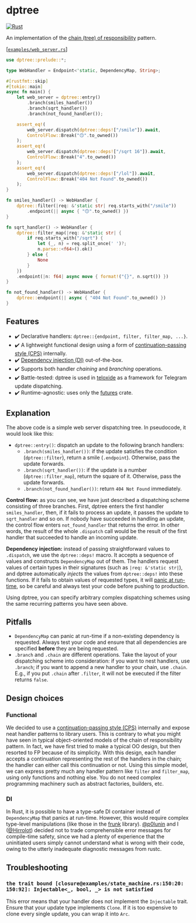 # dptree
[![Rust](https://github.com/p0lunin/dptree/actions/workflows/rust.yml/badge.svg)](https://github.com/p0lunin/dptree/actions/workflows/rust.yml)

An implementation of the [chain (tree) of responsibility] pattern.

[[`examples/web_server.rs`](examples/web_server.rs)]
```rust
use dptree::prelude::*;

type WebHandler = Endpoint<'static, DependencyMap, String>;

#[rustfmt::skip]
#[tokio::main]
async fn main() {
    let web_server = dptree::entry()
        .branch(smiles_handler())
        .branch(sqrt_handler())
        .branch(not_found_handler());

    assert_eq!(
        web_server.dispatch(dptree::deps!["/smile"]).await,
        ControlFlow::Break("🙃".to_owned())
    );
    assert_eq!(
        web_server.dispatch(dptree::deps!["/sqrt 16"]).await,
        ControlFlow::Break("4".to_owned())
    );
    assert_eq!(
        web_server.dispatch(dptree::deps!["/lol"]).await,
        ControlFlow::Break("404 Not Found".to_owned())
    );
}

fn smiles_handler() -> WebHandler {
    dptree::filter(|req: &'static str| req.starts_with("/smile"))
        .endpoint(|| async { "🙃".to_owned() })
}

fn sqrt_handler() -> WebHandler {
    dptree::filter_map(|req: &'static str| {
        if req.starts_with("/sqrt") {
            let (_, n) = req.split_once(' ')?;
            n.parse::<f64>().ok()
        } else {
            None
        }
    })
    .endpoint(|n: f64| async move { format!("{}", n.sqrt()) })
}

fn not_found_handler() -> WebHandler {
    dptree::endpoint(|| async { "404 Not Found".to_owned() })
}
```

## Features

 - ✔️ Declarative handlers: `dptree::{endpoint, filter, filter_map, ...}`.
 - ✔️ A lightweight functional design using a form of [continuation-passing style (CPS)] internally.
 - ✔️ [Dependency injection (DI)] out-of-the-box.
 - ✔️ Supports both handler _chaining_ and _branching_ operations.
 - ✔️ Battle-tested: dptree is used in [teloxide] as a framework for Telegram update dispatching.
 - ✔️ Runtime-agnostic: uses only the [futures] crate.

[continuation-passing style (CPS)]: https://en.wikipedia.org/wiki/Continuation-passing_style
[Dependency injection (DI)]: https://en.wikipedia.org/wiki/Dependency_injection
[teloxide]: https://github.com/teloxide/teloxide
[futures]: https://github.com/rust-lang/futures-rs

## Explanation

The above code is a simple web server dispatching tree. In pseudocode, it would look like this:

 - `dptree::entry()`: dispatch an update to the following branch handlers:
   - `.branch(smiles_handler())`: if the update satisfies the condition (`dptree::filter`), return a smile (`.endpoint`). Otherwise, pass the update forwards.
   - `.branch(sqrt_handler())`: if the update is a number (`dptree::filter_map`), return the square of it. Otherwise, pass the update forwards.
   - `.branch(not_found_handler())`: return `404 Not Found` immediately.

**Control flow:** as you can see, we have just described a dispatching scheme consisting of three branches. First, dptree enters the first handler `smiles_handler`, then, if it fails to process an update, it passes the update to `sqrt_handler` and so on. If nobody have succeeded in handling an update, the control flow enters `not_found_handler` that returns the error. In other words, the result of the whole `.dispatch` call would be the result of the first handler that succeeded to handle an incoming update.

**Dependency injection:** instead of passing straightforward values to `.dispatch`, we use the `dptree::deps!` macro. It accepts a sequence of values and constructs `DependencyMap` out of them. The handlers request values of certain types in their signatures (such as `|req: &'static str|`), and dptree automatically _injects_ the values from `dptree::deps!` into these functions. If it fails to obtain values of requested types, it will [panic at run-time](#di), so be careful and always test your code before pushing to production.

Using dptree, you can specify arbitrary complex dispatching schemes using the same recurring patterns you have seen above.

[chain (tree) of responsibility]: https://en.wikipedia.org/wiki/Chain-of-responsibility_pattern

## Pitfalls

 - `DependencyMap` can panic at run-time if a non-existing dependency is requested. Always test your code and ensure that all dependencies are specified **before** they are being requested.
 - `.branch` and `.chain` are different operations. Take the layout of your dispatching scheme into consideration: if you want to nest handlers, use `.branch`; if you want to append a new handler to your chain, use `.chain`. E.g., if you put `.chain` after `.filter`, it will not be executed if the filter returns `false`.

## Design choices

### Functional

We decided to use a [continuation-passing style (CPS)] internally and expose neat handler patterns to library users. This is contrary to what you might have seen in typical object-oriented models of the chain of responsibility pattern. In fact, we have first tried to make a typical OO design, but then resorted to FP because of its simplicity. With this design, each handler accepts a continuation representing the rest of the handlers in the chain; the handler can either call this continuation or not. Using this simple model, we can express pretty much any handler pattern like `filter` and `filter_map`, using only functions and nothing else. You do not need complex programming machinery such as abstract factories, builders, etc.

### DI

In Rust, it is possible to have a type-safe DI container instead of `DependencyMap` that panics at run-time. However, this would require complex type-level manipulations (like those in the [frunk] library). [@p0lunin] and I ([@Hirrolot]) decided not to trade comprehensible error messages for compile-time safety, since we had a plenty of experience that the uninitiated users simply cannot understand what is wrong with their code, owing to the utterly inadequate diagnostic messages from rustc.

[frunk]: https://github.com/lloydmeta/frunk
[@p0lunin]: https://github.com/p0lunin
[@Hirrolot]: https://github.com/Hirrolot

## Troubleshooting

### `the trait bound [closure@examples/state_machine.rs:150:20: 150:92]: Injectable<_, bool, _> is not satisfied`

This error means that your handler does not implement the `Injectable` trait. Ensure that your update type implements `Clone`. If it is too expensive to clone every single update, you can wrap it into `Arc`.
